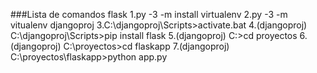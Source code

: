 ###Lista de comandos flask
1.py -3 -m install virtualenv
2.py -3 -m vitualenv djangoproj
3.C:\djangoproj\Scripts>activate.bat
4.(djangoproj) C:\djangoproj\Scripts>pip install flask
5.(djangoproj) C:\>cd proyectos
6.(djangoproj) C:\proyectos>cd flaskapp
7.(djangoproj) C:\proyectos\flaskapp>python app.py